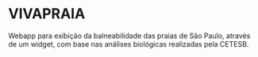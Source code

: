 # VIVAPRAIA
Webapp para exibição da balneabilidade das praias de São Paulo, através de um widget, com base nas análises biológicas realizadas pela CETESB.

